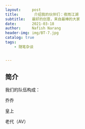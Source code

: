 ```yaml
---
layout:     post
title:       介绍我的伙伴们：夜雨江湖
subtitle:   最好的创意，来自最棒的大家
date:       2021-03-18
author:     Nafish Narang
header-img: img/BT-7.jpg
catalog: true
tags:
    - 随笔杂谈


---
```




## 简介



我们的队伍构成：



乔乔



皇上



老代（AV）
